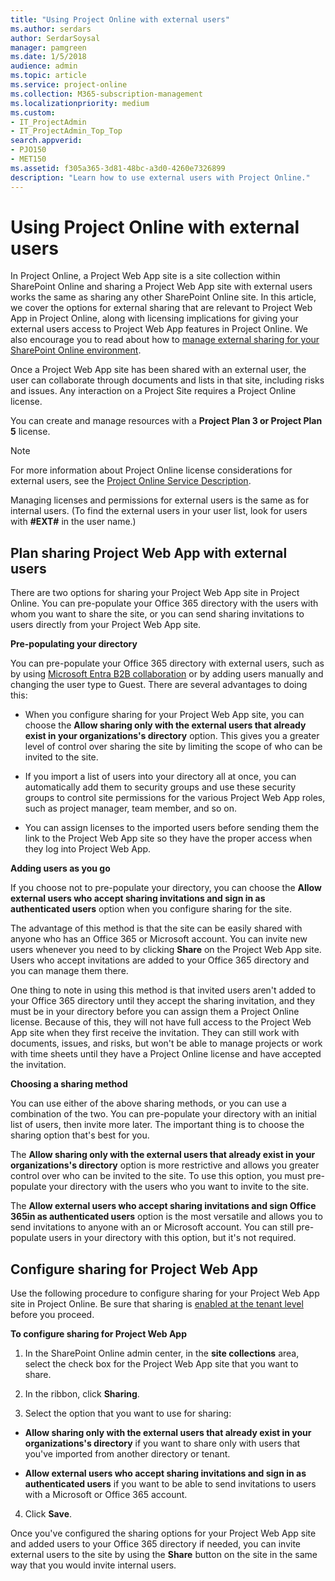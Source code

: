 ```yaml
---
title: "Using Project Online with external users"
ms.author: serdars
author: SerdarSoysal
manager: pamgreen
ms.date: 1/5/2018
audience: admin
ms.topic: article
ms.service: project-online
ms.collection: M365-subscription-management
ms.localizationpriority: medium
ms.custom:
- IT_ProjectAdmin
- IT_ProjectAdmin_Top_Top
search.appverid: 
- PJO150
- MET150
ms.assetid: f305a365-3d81-48bc-a3d0-4260e7326899
description: "Learn how to use external users with Project Online."
---
```


# Using Project Online with external users

In Project Online, a Project Web App site is a site collection within SharePoint Online and sharing a Project Web App site with external users works the same as sharing any other SharePoint Online site. In this article, we cover the options for external sharing that are relevant to Project Web App in Project Online, along with licensing implications for giving your external users access to Project Web App features in Project Online. We also encourage you to read about how to [manage external sharing for your SharePoint Online environment](https://support.office.com/article/C8A462EB-0723-4B0B-8D0A-70FEAFE4BE85).
  
Once a Project Web App site has been shared with an external user, the user can collaborate through documents and lists in that site, including risks and issues. Any interaction on a Project Site requires a Project Online license.

You can create and manage resources with a **Project Plan 3 or Project Plan 5** license.
  
> [!NOTE]
> For more information about Project Online license considerations for external users, see the [Project Online Service Description](/office365/servicedescriptions/project-online-service-description/project-online-service-description). 
  
Managing licenses and permissions for external users is the same as for internal users. (To find the external users in your user list, look for users with **#EXT#** in the user name.) 
  
## Plan sharing Project Web App with external users

There are two options for sharing your Project Web App site in Project Online. You can pre-populate your Office 365 directory with the users with whom you want to share the site, or you can send sharing invitations to users directly from your Project Web App site.
  
 **Pre-populating your directory**
  
You can pre-populate your Office 365 directory with external users, such as by using [Microsoft Entra B2B collaboration](/azure/active-directory/external-identities/what-is-b2b) or by adding users manually and changing the user type to Guest. There are several advantages to doing this: 
  
- When you configure sharing for your Project Web App site, you can choose the **Allow sharing only with the external users that already exist in your organizations's directory** option. This gives you a greater level of control over sharing the site by limiting the scope of who can be invited to the site. 
    
- If you import a list of users into your directory all at once, you can automatically add them to security groups and use these security groups to control site permissions for the various Project Web App roles, such as project manager, team member, and so on.
    
- You can assign licenses to the imported users before sending them the link to the Project Web App site so they have the proper access when they log into Project Web App.
    
 **Adding users as you go**
  
If you choose not to pre-populate your directory, you can choose the **Allow external users who accept sharing invitations and sign in as authenticated users** option when you configure sharing for the site. 
  
The advantage of this method is that the site can be easily shared with anyone who has an Office 365 or Microsoft account. You can invite new users whenever you need to by clicking **Share** on the Project Web App site. Users who accept invitations are added to your Office 365 directory and you can manage them there. 
  
One thing to note in using this method is that invited users aren't added to your Office 365 directory until they accept the sharing invitation, and they must be in your directory before you can assign them a Project Online license. Because of this, they will not have full access to the Project Web App site when they first receive the invitation. They can still work with documents, issues, and risks, but won't be able to manage projects or work with time sheets until they have a Project Online license and have accepted the invitation.
  
 **Choosing a sharing method**
  
You can use either of the above sharing methods, or you can use a combination of the two. You can pre-populate your directory with an initial list of users, then invite more later. The important thing is to choose the sharing option that's best for you.
  
The **Allow sharing only with the external users that already exist in your organizations's directory** option is more restrictive and allows you greater control over who can be invited to the site. To use this option, you must pre-populate your directory with the users who you want to invite to the site. 
  
The **Allow external users who accept sharing invitations and sign Office 365in as authenticated users** option is the most versatile and allows you to send invitations to anyone with an or Microsoft account. You can still pre-populate users in your directory with this option, but it's not required. 
  
## Configure sharing for Project Web App

Use the following procedure to configure sharing for your Project Web App site in Project Online. Be sure that sharing is [enabled at the tenant level](https://support.office.com/article/C8A462EB-0723-4B0B-8D0A-70FEAFE4BE85) before you proceed. 
  
 **To configure sharing for Project Web App**
  
1. In the SharePoint Online admin center, in the **site collections** area, select the check box for the Project Web App site that you want to share. 
    
2. In the ribbon, click **Sharing**.
    
3. Select the option that you want to use for sharing:
    
  - **Allow sharing only with the external users that already exist in your organizations's directory** if you want to share only with users that you've imported from another directory or tenant. 
    
  - **Allow external users who accept sharing invitations and sign in as authenticated users** if you want to be able to send invitations to users with a Microsoft or Office 365 account. 
    
4. Click **Save**.
    
Once you've configured the sharing options for your Project Web App site and added users to your Office 365 directory if needed, you can invite external users to the site by using the **Share** button on the site in the same way that you would invite internal users. 
